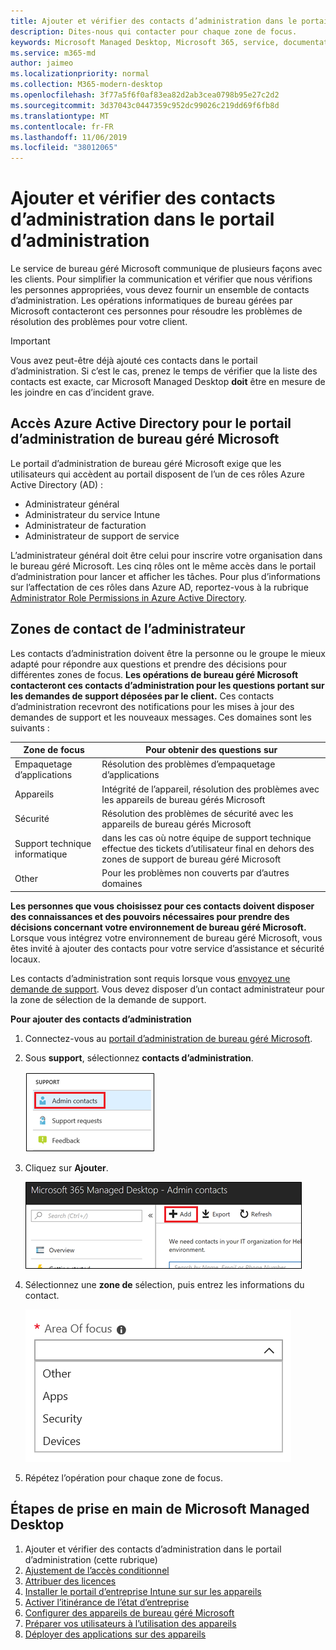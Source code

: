 ```yaml
---
title: Ajouter et vérifier des contacts d’administration dans le portail d’administration
description: Dites-nous qui contacter pour chaque zone de focus.
keywords: Microsoft Managed Desktop, Microsoft 365, service, documentation
ms.service: m365-md
author: jaimeo
ms.localizationpriority: normal
ms.collection: M365-modern-desktop
ms.openlocfilehash: 3f77a5f6f0af83ea82d2ab3cea0798b95e27c2d2
ms.sourcegitcommit: 3d37043c0447359c952dc99026c219dd69f6fb8d
ms.translationtype: MT
ms.contentlocale: fr-FR
ms.lasthandoff: 11/06/2019
ms.locfileid: "38012065"
---
```

# <a name="add-and-verify-admin-contacts-in-the-admin-portal"></a>Ajouter et vérifier des contacts d’administration dans le portail d’administration

Le service de bureau géré Microsoft communique de plusieurs façons avec les clients. Pour simplifier la communication et vérifier que nous vérifions les personnes appropriées, vous devez fournir un ensemble de contacts d’administration. Les opérations informatiques de bureau gérées par Microsoft contacteront ces personnes pour résoudre les problèmes de résolution des problèmes pour votre client.

> [!IMPORTANT]
> Vous avez peut-être déjà ajouté ces contacts dans le portail d’administration. Si c’est le cas, prenez le temps de vérifier que la liste des contacts est exacte, car Microsoft Managed Desktop **doit** être en mesure de les joindre en cas d’incident grave.

## <a name="azure-active-directory-access-for-microsoft-managed-desktop-admin-portal"></a>Accès Azure Active Directory pour le portail d’administration de bureau géré Microsoft

Le portail d’administration de bureau géré Microsoft exige que les utilisateurs qui accèdent au portail disposent de l’un de ces rôles Azure Active Directory (AD) :
- Administrateur général
- Administrateur du service Intune
- Administrateur de facturation
- Administrateur de support de service

L’administrateur général doit être celui pour inscrire votre organisation dans le bureau géré Microsoft. Les cinq rôles ont le même accès dans le portail d’administration pour lancer et afficher les tâches. Pour plus d’informations sur l’affectation de ces rôles dans Azure AD, reportez-vous à la rubrique [Administrator Role Permissions in Azure Active Directory](https://docs.microsoft.com/azure/active-directory/users-groups-roles/directory-assign-admin-roles). 

## <a name="admin-contact-areas-of-focus"></a>Zones de contact de l’administrateur

Les contacts d’administration doivent être la personne ou le groupe le mieux adapté pour répondre aux questions et prendre des décisions pour différentes zones de focus. **Les opérations de bureau géré Microsoft contacteront ces contacts d’administration pour les questions portant sur les demandes de support déposées par le client.** Ces contacts d’administration recevront des notifications pour les mises à jour des demandes de support et les nouveaux messages. Ces domaines sont les suivants :

Zone de focus | Pour obtenir des questions sur
--- | ---
Empaquetage d’applications | Résolution des problèmes d’empaquetage d’applications
Appareils | Intégrité de l’appareil, résolution des problèmes avec les appareils de bureau gérés Microsoft
Sécurité | Résolution des problèmes de sécurité avec les appareils de bureau gérés Microsoft
Support technique informatique | dans les cas où notre équipe de support technique effectue des tickets d’utilisateur final en dehors des zones de support de bureau géré Microsoft 
Other | Pour les problèmes non couverts par d’autres domaines

**Les personnes que vous choisissez pour ces contacts doivent disposer des connaissances et des pouvoirs nécessaires pour prendre des décisions concernant votre environnement de bureau géré Microsoft.** Lorsque vous intégrez votre environnement de bureau géré Microsoft, vous êtes invité à ajouter des contacts pour votre service d’assistance et sécurité locaux. 

Les contacts d’administration sont requis lorsque vous [envoyez une demande de support](../working-with-managed-desktop/support.md). Vous devez disposer d’un contact administrateur pour la zone de sélection de la demande de support. 

**Pour ajouter des contacts d’administration**

1.  Connectez-vous au [portail d’administration de bureau géré Microsoft](https://aka.ms/mwaasportal). 

2.  Sous **support**, sélectionnez **contacts d’administration**. 

    ![Menu support, contacts administrateur](images/admincontacts.png)

3. Cliquez sur **Ajouter**.

    ![Bouton Ajouter du portail d’administration](images/adminadd.png)

4.  Sélectionnez une **zone de** sélection, puis entrez les informations du contact. 

    ![Liste des zones ciblées](images/areaoffocus.png)

5. Répétez l’opération pour chaque zone de focus. 

## <a name="steps-to-get-started-with-microsoft-managed-desktop"></a>Étapes de prise en main de Microsoft Managed Desktop

1. Ajouter et vérifier des contacts d’administration dans le portail d’administration (cette rubrique)
2. [Ajustement de l’accès conditionnel](conditional-access.md)
3. [Attribuer des licences](assign-licenses.md)
4. [Installer le portail d’entreprise Intune sur sur les appareils](company-portal.md)
5. [Activer l’itinérance de l’état d’entreprise](enterprise-state-roaming.md)
6. [Configurer des appareils de bureau géré Microsoft](set-up-devices.md)
7. [Préparer vos utilisateurs à l’utilisation des appareils](get-started-devices.md)
8. [Déployer des applications sur des appareils](deploy-apps.md)
